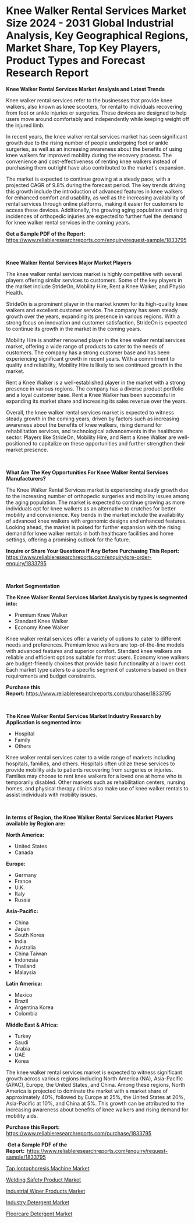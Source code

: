 <p><h1>Knee Walker Rental Services Market Size 2024 - 2031 Global Industrial Analysis, Key Geographical Regions, Market Share, Top Key Players, Product Types and Forecast Research Report</h1></p><p><strong>Knee Walker Rental Services Market Analysis and Latest Trends</strong></p>
<p><p>Knee walker rental services refer to the businesses that provide knee walkers, also known as knee scooters, for rental to individuals recovering from foot or ankle injuries or surgeries. These devices are designed to help users move around comfortably and independently while keeping weight off the injured limb.</p><p>In recent years, the knee walker rental services market has seen significant growth due to the rising number of people undergoing foot or ankle surgeries, as well as an increasing awareness about the benefits of using knee walkers for improved mobility during the recovery process. The convenience and cost-effectiveness of renting knee walkers instead of purchasing them outright have also contributed to the market's expansion.</p><p>The market is expected to continue growing at a steady pace, with a projected CAGR of 9.8% during the forecast period. The key trends driving this growth include the introduction of advanced features in knee walkers for enhanced comfort and usability, as well as the increasing availability of rental services through online platforms, making it easier for customers to access these devices. Additionally, the growing aging population and rising incidences of orthopedic injuries are expected to further fuel the demand for knee walker rental services in the coming years.</p></p>
<p><strong>Get a Sample PDF of the Report:&nbsp;</strong> <a href="https://www.reliableresearchreports.com/enquiry/request-sample/1833795">https://www.reliableresearchreports.com/enquiry/request-sample/1833795</a></p>
<p>&nbsp;</p>
<p><strong>Knee Walker Rental Services Major Market Players</strong></p>
<p><p>The knee walker rental services market is highly competitive with several players offering similar services to customers. Some of the key players in the market include StrideOn, Mobility Hire, Rent a Knee Walker, and Physio Health.</p><p>StrideOn is a prominent player in the market known for its high-quality knee walkers and excellent customer service. The company has seen steady growth over the years, expanding its presence in various regions. With a strong focus on innovation and customer satisfaction, StrideOn is expected to continue its growth in the market in the coming years.</p><p>Mobility Hire is another renowned player in the knee walker rental services market, offering a wide range of products to cater to the needs of customers. The company has a strong customer base and has been experiencing significant growth in recent years. With a commitment to quality and reliability, Mobility Hire is likely to see continued growth in the market.</p><p>Rent a Knee Walker is a well-established player in the market with a strong presence in various regions. The company has a diverse product portfolio and a loyal customer base. Rent a Knee Walker has been successful in expanding its market share and increasing its sales revenue over the years.</p><p>Overall, the knee walker rental services market is expected to witness steady growth in the coming years, driven by factors such as increasing awareness about the benefits of knee walkers, rising demand for rehabilitation services, and technological advancements in the healthcare sector. Players like StrideOn, Mobility Hire, and Rent a Knee Walker are well-positioned to capitalize on these opportunities and further strengthen their market presence.</p></p>
<p>&nbsp;</p>
<p><strong>What Are The Key Opportunities For Knee Walker Rental Services Manufacturers?</strong></p>
<p><p>The Knee Walker Rental Services market is experiencing steady growth due to the increasing number of orthopedic surgeries and mobility issues among the aging population. The market is expected to continue growing as more individuals opt for knee walkers as an alternative to crutches for better mobility and convenience. Key trends in the market include the availability of advanced knee walkers with ergonomic designs and enhanced features. Looking ahead, the market is poised for further expansion with the rising demand for knee walker rentals in both healthcare facilities and home settings, offering a promising outlook for the future.</p></p>
<p><strong>Inquire or Share Your Questions If Any Before Purchasing This Report:</strong> <a href="https://www.reliableresearchreports.com/enquiry/pre-order-enquiry/1833795">https://www.reliableresearchreports.com/enquiry/pre-order-enquiry/1833795</a></p>
<p>&nbsp;</p>
<p><strong>Market Segmentation</strong></p>
<p><strong>The Knee Walker Rental Services Market Analysis by types is segmented into:</strong></p>
<p><ul><li>Premium Knee Walker</li><li>Standard Knee Walker</li><li>Economy Knee Walker</li></ul></p>
<p><p>Knee walker rental services offer a variety of options to cater to different needs and preferences. Premium knee walkers are top-of-the-line models with advanced features and superior comfort. Standard knee walkers are reliable and efficient options suitable for most users. Economy knee walkers are budget-friendly choices that provide basic functionality at a lower cost. Each market type caters to a specific segment of customers based on their requirements and budget constraints.</p></p>
<p><strong>Purchase this Report:&nbsp;</strong><a href="https://www.reliableresearchreports.com/purchase/1833795">https://www.reliableresearchreports.com/purchase/1833795</a></p>
<p>&nbsp;</p>
<p><strong>The Knee Walker Rental Services Market Industry Research by Application is segmented into:</strong></p>
<p><ul><li>Hospital</li><li>Family</li><li>Others</li></ul></p>
<p><p>Knee walker rental services cater to a wide range of markets including hospitals, families, and others. Hospitals often utilize these services to provide mobility aids to patients recovering from surgeries or injuries. Families may choose to rent knee walkers for a loved one at home who is temporarily disabled. Other markets such as rehabilitation centers, nursing homes, and physical therapy clinics also make use of knee walker rentals to assist individuals with mobility issues.</p></p>
<p>&nbsp;</p>
<p><strong>In terms of Region, the Knee Walker Rental Services Market Players available by Region are:</strong></p>
<p>
    <p> <strong> North America: </strong>
        <ul>
            <li>United States</li>
            <li>Canada</li>
        </ul>
        </p> 
    <p> <strong> Europe: </strong>
        <ul>
            <li>Germany</li>
            <li>France</li>
            <li>U.K.</li>
            <li>Italy</li>
            <li>Russia</li>
        </ul>
        </p> 
    <p> <strong> Asia-Pacific: </strong>
        <ul>
            <li>China</li>
            <li>Japan</li>
            <li>South Korea</li>
            <li>India</li>
            <li>Australia</li>
            <li>China Taiwan</li>
            <li>Indonesia</li>
            <li>Thailand</li>
            <li>Malaysia</li>
        </ul>
        </p> 
    <p> <strong> Latin America: </strong>
        <ul>
            <li>Mexico</li>
            <li>Brazil</li>
            <li>Argentina Korea</li>
            <li>Colombia</li>
        </ul>
        </p> 
    <p> <strong> Middle East & Africa: </strong>
        <ul>
            <li>Turkey</li>
            <li>Saudi</li>
            <li>Arabia</li>
            <li>UAE</li>
            <li>Korea</li>
        </ul>
    </p>
    </p>
<p><p>The knee walker rental services market is expected to witness significant growth across various regions including North America (NA), Asia-Pacific (APAC), Europe, the United States, and China. Among these regions, North America is projected to dominate the market with a market share of approximately 40%, followed by Europe at 25%, the United States at 20%, Asia-Pacific at 10%, and China at 5%. This growth can be attributed to the increasing awareness about benefits of knee walkers and rising demand for mobility aids.</p></p>
<p><strong>Purchase this Report: </strong><a href="https://www.reliableresearchreports.com/purchase/1833795">https://www.reliableresearchreports.com/purchase/1833795</a></p>
<p>&nbsp;<strong>Get a Sample PDF of the Report:&nbsp;&nbsp;</strong><a href="https://www.reliableresearchreports.com/enquiry/request-sample/1833795">https://www.reliableresearchreports.com/enquiry/request-sample/1833795</a></p>
<p><strong></strong></p>
<p><p><a href="https://issuu.com/reportprime-2/docs/tap-iontophoresis-machine-market-size-2030.pptx">Tap Iontophoresis Machine Market</a></p><p><a href="https://issuu.com/reportprime-2/docs/welding-safety-product-market-size-2030.pptx">Welding Safety Product Market</a></p><p><a href="https://github.com/gdfhhhj/Market-Research-Report-List-3/blob/main/industrial-wiper-products-market.md">Industrial Wiper Products Market</a></p><p><a href="https://github.com/julyju69/Market-Research-Report-List-2/blob/main/industry-detergent-market.md">Industry Detergent Market</a></p><p><a href="https://github.com/nathandecarvalho/Market-Research-Report-List-2/blob/main/floorcare-detergent-market.md">Floorcare Detergent Market</a></p></p>